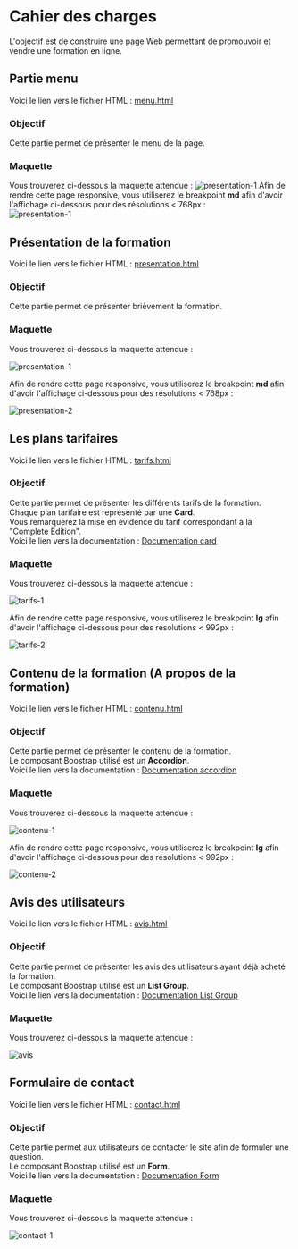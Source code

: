 # Cahier des charges

L'objectif est de construire une page Web permettant de promouvoir et vendre une formation en ligne.

## Partie menu

Voici le lien vers le fichier HTML : [menu.html](../parties/menu.html)

### Objectif

Cette partie permet de présenter le menu de la page.

### Maquette

Vous trouverez ci-dessous la maquette attendue :
![presentation-1](images/menu-1.png)
Afin de rendre cette page responsive, vous utiliserez le breakpoint **md** afin d'avoir l'affichage ci-dessous pour des
résolutions < 768px :   
![presentation-1](images/menu-2.png)

## Présentation de la formation

Voici le lien vers le fichier HTML : [presentation.html](../parties/presentation.html)

### Objectif

Cette partie permet de présenter brièvement la formation.

### Maquette

Vous trouverez ci-dessous la maquette attendue :

![presentation-1](images/presentation-1.png)

Afin de rendre cette page responsive, vous utiliserez le breakpoint **md** afin d'avoir l'affichage ci-dessous pour des
résolutions < 768px :

![presentation-2](images/presentation-2.png)

## Les plans tarifaires

Voici le lien vers le fichier HTML : [tarifs.html](../parties/tarifs.html)

### Objectif

Cette partie permet de présenter les différents tarifs de la formation.   
Chaque plan tarifaire est représenté par une **Card**.   
Vous remarquerez la mise en évidence du tarif correspondant à la "Complete Edition".   
Voici le lien vers la documentation : [Documentation card](https://getbootstrap.com/docs/5.3/components/card/)

### Maquette

Vous trouverez ci-dessous la maquette attendue :

![tarifs-1](images/tarifs-1.png)

Afin de rendre cette page responsive, vous utiliserez le breakpoint **lg** afin d'avoir l'affichage ci-dessous pour des
résolutions < 992px :

![tarifs-2](images/tarifs-2.png)

## Contenu de la formation (A propos de la formation)

Voici le lien vers le fichier HTML : [contenu.html](../parties/contenu.html)

### Objectif

Cette partie permet de présenter le contenu de la formation.   
Le composant Boostrap utilisé est un **Accordion**.   
Voici le lien vers la documentation : [Documentation accordion](https://getbootstrap.com/docs/5.3/components/accordion/)

### Maquette

Vous trouverez ci-dessous la maquette attendue :

![contenu-1](images/contenu-1.png)

Afin de rendre cette page responsive, vous utiliserez le breakpoint **lg** afin d'avoir l'affichage ci-dessous pour des
résolutions < 992px :

![contenu-2](images/contenu-2.png)

## Avis des utilisateurs

Voici le lien vers le fichier HTML : [avis.html](../parties/avis.html)

### Objectif

Cette partie permet de présenter les avis des utilisateurs ayant déjà acheté la formation.   
Le composant Boostrap utilisé est un **List Group**.   
Voici le lien vers la
documentation : [Documentation List Group](https://getbootstrap.com/docs/5.3/components/list-group/)

### Maquette

Vous trouverez ci-dessous la maquette attendue :

![avis](images/avis.png)

## Formulaire de contact

Voici le lien vers le fichier HTML : [contact.html](../parties/contenu.html)

### Objectif

Cette partie permet aux utilisateurs de contacter le site afin de formuler une question.   
Le composant Boostrap utilisé est un **Form**.   
Voici le lien vers la
documentation : [Documentation Form](https://getbootstrap.com/docs/5.3/forms/overview/)

### Maquette

Vous trouverez ci-dessous la maquette attendue :

![contact-1](images/contact-1.png)


